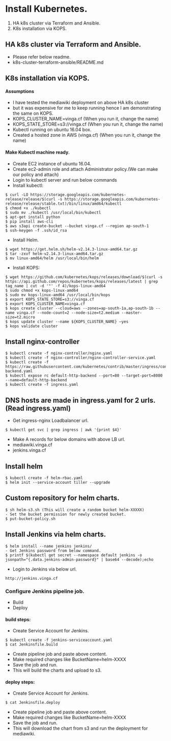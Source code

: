 # Install Kubernetes.

1. HA k8s cluster via Terraform and Ansible.
2. K8s installation via KOPS.

## HA k8s cluster via Terraform and Ansible.
- Please refer below readme.
- k8s-cluster-terraform-ansible/README.md

## K8s installation via KOPS.

#### Assumptions
- I have tested the mediawiki deployment on above HA k8s cluster 
- but it was expensive for me to keep running hence I am demonstrating the same on KOPS.
- KOPS_CLUSTER_NAME=vinga.cf (When you run it, change the name)
- KOPS_STATE_STORE=s3://vinga.cf (When you run it, change the name)
- Kubectl running on ubuntu 16.04 box.
- Created a hosted zone in AWS (vinga.cf) (When you run it, change the name)

#### Make Kubectl machine ready.
- Create EC2 instance of ubuntu 16.04.
- Create ec2-admin role and attach Administrator policy.(We can make our policy and attach)
- Login to kubectl server and run below commands
- Install kubectl:
```
$ curl -LO https://storage.googleapis.com/kubernetes-release/release/$(curl -s https://storage.googleapis.com/kubernetes-release/release/stable.txt)/bin/linux/amd64/kubectl
$ chmod +x ./kubectl
$ sudo mv ./kubectl /usr/local/bin/kubectl
$ apt-get install python
$ pip install aws-cli
$ aws s3api create-bucket --bucket vinga.cf --region ap-south-1
$ ssh-keygen -f .ssh/id_rsa
```
- Install Helm.
```
$ wget https://get.helm.sh/helm-v2.14.3-linux-amd64.tar.gz
$ tar -zxvf helm-v2.14.3-linux-amd64.tar.gz
$ mv linux-amd64/helm /usr/local/bin/helm

```
- Install KOPS:
```
$ wget https://github.com/kubernetes/kops/releases/download/$(curl -s https://api.github.com/repos/kubernetes/kops/releases/latest | grep tag_name | cut -d '"' -f 4)/kops-linux-amd64
$ sudo chmod +x kops-linux-amd64
$ sudo mv kops-linux-amd64 /usr/local/bin/kops
$ export KOPS_STATE_STORE=s3://vinga.cf
$ export KOPS_CLUSTER_NAME=vinga.cf
$ kops create cluster --cloud=aws --zones=ap-south-1a,ap-south-1b --name vinga.cf --node-count=2 --node-size=t2.medium --master-size=t2.micro
$ kops update cluster --name ${KOPS_CLUSTER_NAME} –yes
$ kops validate cluster

```
## Install nginx-controller
```
$ kubectl create -f nginx-controller/nginx.yaml
$ kubectl create -f nginx-controller/nginx-controller-service.yaml
$ kubectl create -f https://raw.githubusercontent.com/kubernetes/contrib/master/ingress/controllers/nginx/examples/default-backend.yaml
$ kubectl expose rc default-http-backend --port=80 --target-port=8080 --name=default-http-backend
$ kubectl create -f ingress.yaml
```
## DNS hosts are made in ingress.yaml for 2 urls.(Read ingress.yaml)
- Get ingress-nginx Loadbalancer url.
```
$ kubectl get svc | grep ingress | awk '{print $4}'
```
- Make A records for below domains with above LB url.
- mediawiki.vinga.cf
- jenkins.vinga.cf

## Install helm
```
$ kubectl create -f helm-rbac.yaml
$ helm init --service-account tiller --upgrade
```
## Custom repository for helm charts.
```
$ sh helm-s3.sh (This will create a random bucket helm-XXXXX)
- Set the bucket permission for newly created bucket.
$ put-bucket-policy.sh
```
## Install Jenkins via helm charts.
```
$ helm install --name jenkins jenkins/
- Get Jenkins password from below command.
$ printf $(kubectl get secret --namespace default jenkins -o jsonpath="{.data.jenkins-admin-password}" | base64 --decode);echo
```
- Login to Jenkins via below url.
```
http://jenkins.vinga.cf
```
### Configure Jenkins pipeline job.
- Build
- Deploy
#### build steps:
- Create Service Account for Jenkins.
```
$ kubectl create -f jenkins-serviceaccount.yaml
$ cat Jenkinsfile.build
```
- Create pipeline job and paste above content.
- Make required changes like BucketName=helm-XXXX
- Save the job and run.
- This will build the charts and upload to s3.

#### deploy steps:
- Create Service Account for Jenkins.
```
$ cat Jenkinsfile.deploy
```
- Create pipeline job and paste above content.
- Make required changes like BucketName=helm-XXXX
- Save the job and run.
- This will download the chart from s3 and run the deployment for mediawiki.






